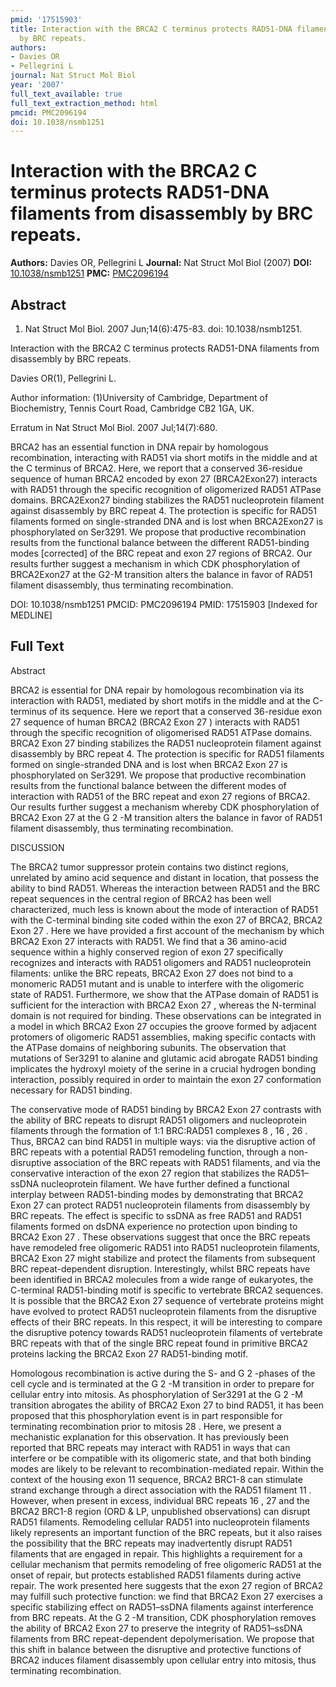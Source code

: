 ```yaml
---
pmid: '17515903'
title: Interaction with the BRCA2 C terminus protects RAD51-DNA filaments from disassembly
  by BRC repeats.
authors:
- Davies OR
- Pellegrini L
journal: Nat Struct Mol Biol
year: '2007'
full_text_available: true
full_text_extraction_method: html
pmcid: PMC2096194
doi: 10.1038/nsmb1251
---
```


# Interaction with the BRCA2 C terminus protects RAD51-DNA filaments from disassembly by BRC repeats.
**Authors:** Davies OR, Pellegrini L
**Journal:** Nat Struct Mol Biol (2007)
**DOI:** [10.1038/nsmb1251](https://doi.org/10.1038/nsmb1251)
**PMC:** [PMC2096194](https://www.ncbi.nlm.nih.gov/pmc/articles/PMC2096194/)

## Abstract

1. Nat Struct Mol Biol. 2007 Jun;14(6):475-83. doi: 10.1038/nsmb1251.

Interaction with the BRCA2 C terminus protects RAD51-DNA filaments from 
disassembly by BRC repeats.

Davies OR(1), Pellegrini L.

Author information:
(1)University of Cambridge, Department of Biochemistry, Tennis Court Road, 
Cambridge CB2 1GA, UK.

Erratum in
    Nat Struct Mol Biol. 2007 Jul;14(7):680.

BRCA2 has an essential function in DNA repair by homologous recombination, 
interacting with RAD51 via short motifs in the middle and at the C terminus of 
BRCA2. Here, we report that a conserved 36-residue sequence of human BRCA2 
encoded by exon 27 (BRCA2Exon27) interacts with RAD51 through the specific 
recognition of oligomerized RAD51 ATPase domains. BRCA2Exon27 binding stabilizes 
the RAD51 nucleoprotein filament against disassembly by BRC repeat 4. The 
protection is specific for RAD51 filaments formed on single-stranded DNA and is 
lost when BRCA2Exon27 is phosphorylated on Ser3291. We propose that productive 
recombination results from the functional balance between the different 
RAD51-binding modes [corrected] of the BRC repeat and exon 27 regions of BRCA2. 
Our results further suggest a mechanism in which CDK phosphorylation of 
BRCA2Exon27 at the G2-M transition alters the balance in favor of RAD51 filament 
disassembly, thus terminating recombination.

DOI: 10.1038/nsmb1251
PMCID: PMC2096194
PMID: 17515903 [Indexed for MEDLINE]

## Full Text

Abstract

BRCA2 is essential for DNA repair by homologous recombination via its interaction with RAD51, mediated by short motifs in the middle and at the C-terminus of its sequence. Here we report that a conserved 36-residue exon 27 sequence of human BRCA2 (BRCA2 Exon 27 ) interacts with RAD51 through the specific recognition of oligomerised RAD51 ATPase domains. BRCA2 Exon 27 binding stabilizes the RAD51 nucleoprotein filament against disassembly by BRC repeat 4. The protection is specific for RAD51 filaments formed on single-stranded DNA and is lost when BRCA2 Exon 27 is phosphorylated on Ser3291. We propose that productive recombination results from the functional balance between the different modes of interaction with RAD51 of the BRC repeat and exon 27 regions of BRCA2. Our results further suggest a mechanism whereby CDK phosphorylation of BRCA2 Exon 27 at the G 2 -M transition alters the balance in favor of RAD51 filament disassembly, thus terminating recombination.

DISCUSSION

The BRCA2 tumor suppressor protein contains two distinct regions, unrelated by amino acid sequence and distant in location, that possess the ability to bind RAD51. Whereas the interaction between RAD51 and the BRC repeat sequences in the central region of BRCA2 has been well characterized, much less is known about the mode of interaction of RAD51 with the C-terminal binding site coded within the exon 27 of BRCA2, BRCA2 Exon 27 . Here we have provided a first account of the mechanism by which BRCA2 Exon 27 interacts with RAD51. We find that a 36 amino-acid sequence within a highly conserved region of exon 27 specifically recognizes and interacts with RAD51 oligomers and RAD51 nucleoprotein filaments: unlike the BRC repeats, BRCA2 Exon 27 does not bind to a monomeric RAD51 mutant and is unable to interfere with the oligomeric state of RAD51. Furthermore, we show that the ATPase domain of RAD51 is sufficient for the interaction with BRCA2 Exon 27 , whereas the N-terminal domain is not required for binding. These observations can be integrated in a model in which BRCA2 Exon 27 occupies the groove formed by adjacent protomers of oligomeric RAD51 assemblies, making specific contacts with the ATPase domains of neighboring subunits. The observation that mutations of Ser3291 to alanine and glutamic acid abrogate RAD51 binding implicates the hydroxyl moiety of the serine in a crucial hydrogen bonding interaction, possibly required in order to maintain the exon 27 conformation necessary for RAD51 binding.

The conservative mode of RAD51 binding by BRCA2 Exon 27 contrasts with the ability of BRC repeats to disrupt RAD51 oligomers and nucleoprotein filaments through the formation of 1:1 BRC:RAD51 complexes 8 , 16 , 26 . Thus, BRCA2 can bind RAD51 in multiple ways: via the disruptive action of BRC repeats with a potential RAD51 remodeling function, through a non-disruptive association of the BRC repeats with RAD51 filaments, and via the conservative interaction of the exon 27 region that stabilizes the RAD51–ssDNA nucleoprotein filament. We have further defined a functional interplay between RAD51-binding modes by demonstrating that BRCA2 Exon 27 can protect RAD51 nucleoprotein filaments from disassembly by BRC repeats. The effect is specific to ssDNA as free RAD51 and RAD51 filaments formed on dsDNA experience no protection upon binding to BRCA2 Exon 27 . These observations suggest that once the BRC repeats have remodeled free oligomeric RAD51 into RAD51 nucleoprotein filaments, BRCA2 Exon 27 might stabilize and protect the filaments from subsequent BRC repeat-dependent disruption. Interestingly, whilst BRC repeats have been identified in BRCA2 molecules from a wide range of eukaryotes, the C-terminal RAD51-binding motif is specific to vertebrate BRCA2 sequences. It is possible that the BRCA2 Exon 27 sequence of vertebrate proteins might have evolved to protect RAD51 nucleoprotein filaments from the disruptive effects of their BRC repeats. In this respect, it will be interesting to compare the disruptive potency towards RAD51 nucleoprotein filaments of vertebrate BRC repeats with that of the single BRC repeat found in primitive BRCA2 proteins lacking the BRCA2 Exon 27 RAD51-binding motif.

Homologous recombination is active during the S- and G 2 -phases of the cell cycle and is terminated at the G 2 -M transition in order to prepare for cellular entry into mitosis. As phosphorylation of Ser3291 at the G 2 -M transition abrogates the ability of BRCA2 Exon 27 to bind RAD51, it has been proposed that this phosphorylation event is in part responsible for terminating recombination prior to mitosis 28 . Here, we present a mechanistic explanation for this observation. It has previously been reported that BRC repeats may interact with RAD51 in ways that can interfere or be compatible with its oligomeric state, and that both binding modes are likely to be relevant to recombination-mediated repair. Within the context of the housing exon 11 sequence, BRCA2 BRC1-8 can stimulate strand exchange through a direct association with the RAD51 filament 11 . However, when present in excess, individual BRC repeats 16 , 27 and the BRCA2 BRC1-8 region (ORD & LP, unpublished observations) can disrupt RAD51 filaments. Remodeling cellular RAD51 into nucleoprotein filaments likely represents an important function of the BRC repeats, but it also raises the possibility that the BRC repeats may inadvertently disrupt RAD51 filaments that are engaged in repair. This highlights a requirement for a cellular mechanism that permits remodeling of free oligomeric RAD51 at the onset of repair, but protects established RAD51 filaments during active repair. The work presented here suggests that the exon 27 region of BRCA2 may fulfill such protective function: we find that BRCA2 Exon 27 exercises a specific stabilizing effect on RAD51–ssDNA filaments against interference from BRC repeats. At the G 2 -M transition, CDK phosphorylation removes the ability of BRCA2 Exon 27 to preserve the integrity of RAD51–ssDNA filaments from BRC repeat-dependent depolymerisation. We propose that this shift in balance between the disruptive and protective functions of BRCA2 induces filament disassembly upon cellular entry into mitosis, thus terminating recombination.
